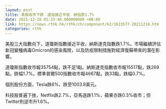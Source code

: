 ```yaml
---
layout: post
title: 美股收市下跌　道指接近平收　納指跌1.7%
date: 2021-12-10 05:33:40.000000000 +08:00
link: https://news.rthk.hk/rthk/ch/component/k2/1623577-20211210.htm
categories: rthk
---
```


美股三大指數向下，道瓊斯指數接近平收，納斯達克指數跌1.7%。市場繼續評估新冠變種病毒Omicron的感染風險，以及防疫限制措施對經濟復蘇帶來的潛在影響。

道瓊斯指數收市報35754點，跌不足1點。納斯達克指數收市報15517點，跌269點，跌幅1.7%。標準普爾500指數收市報4667點，跌33點，跌幅0.7%。

個別股份方面，Tesla跌6%，跌至1003.8美元。

科技股普遍下挫，Netflix跌2.7%，亞馬遜跌1.1%，蘋果亦跌0.3%收市；但Twitter則逆市升1.6%。
